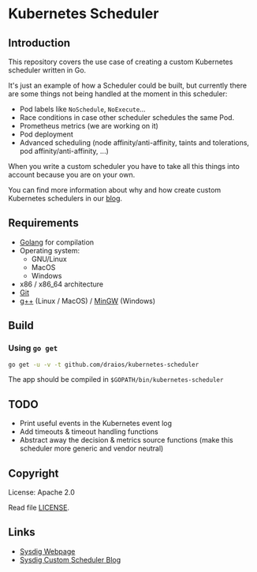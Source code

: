 # Kubernetes Scheduler

## Introduction

This repository covers the use case of creating a custom Kubernetes scheduler written in Go.

It's just an example of how a Scheduler could be built, but currently there are some things not being handled at the moment in this scheduler:

- Pod labels like `NoSchedule`, `NoExecute`...
- Race conditions in case other scheduler schedules the same Pod.
- Prometheus metrics (we are working on it)
- Pod deployment
- Advanced scheduling (node affinity/anti-affinity, taints and tolerations, pod affinity/anti-affinity, ...)
 
When you write a custom scheduler you have to take all this things into account because you are on your own.

You can find more information about why and how create custom Kubernetes schedulers in our [blog](https://sysdig.com/blog/kubernetes-scheduler/).

## Requirements

- [Golang](https://golang.org/) for compilation
- Operating system:
    - GNU/Linux
    - MacOS
    - Windows
- x86 / x86_64 architecture
- [Git](https://git-scm.com/)
- [g++](https://gcc.gnu.org/) (Linux / MacOS) / [MinGW](http://mingw.org/) (Windows) 

## Build

### Using `go get`

```sh
go get -u -v -t github.com/draios/kubernetes-scheduler
```

The app should be compiled in `$GOPATH/bin/kubernetes-scheduler`

## TODO

- Print useful events in the Kubernetes event log
- Add timeouts & timeout handling functions
- Abstract away the decision & metrics source functions (make this scheduler more generic and vendor neutral)

## Copyright

License: Apache 2.0

Read file [LICENSE](https://github.com/draios/kubernetes-scheduler/blob/master/LICENSE).

## Links

- [Sysdig Webpage](https://sysdig.com/)
- [Sysdig Custom Scheduler Blog](https://sysdig.com/blog/kubernetes-scheduler/)
